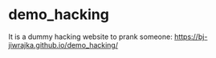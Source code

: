 # demo_hacking
It is a dummy hacking website to prank someone:
https://bj-jiwrajka.github.io/demo_hacking/
